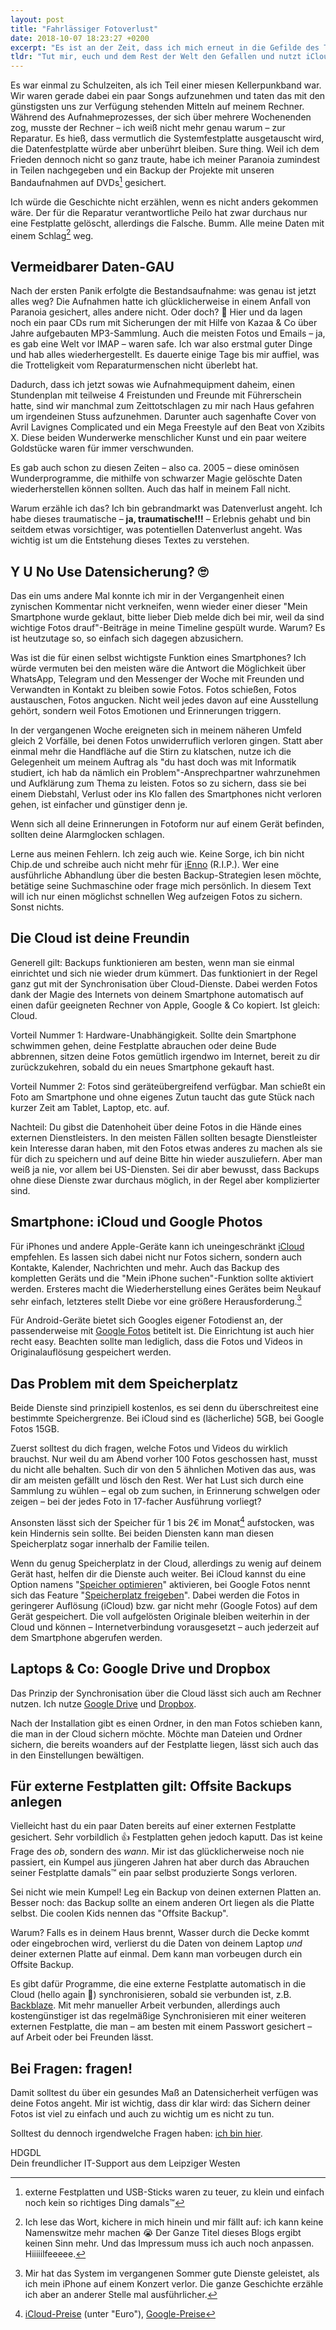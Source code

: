 ```yaml
---
layout: post
title: "Fahrlässiger Fotoverlust"
date: 2018-10-07 18:23:27 +0200
excerpt: "Es ist an der Zeit, dass ich mich erneut in die Gefilde des Tech-Writings wage – aber nur ein wenig. Weil ihr alle nicht lernt eure Fotos ordentlich zu sichern und ich mir deswegen ständig auf die Zunge beißen muss."
tldr: "Tut mir, euch und dem Rest der Welt den Gefallen und nutzt iCloud oder Google Fotos. Digitale Fotos zu verlieren ist sooooo 2005."
---
```


Es war einmal zu Schulzeiten, als ich Teil einer miesen Kellerpunkband war. Wir waren gerade dabei ein paar Songs aufzunehmen und taten das mit den günstigsten uns zur Verfügung stehenden Mitteln auf meinem Rechner. Während des Aufnahmeprozesses, der sich über mehrere Wochenenden zog, musste der Rechner – ich weiß nicht mehr genau warum – zur Reparatur. Es hieß, dass vermutlich die Systemfestplatte ausgetauscht wird, die Datenfestplatte würde aber unberührt bleiben. Sure thing. Weil ich dem Frieden dennoch nicht so ganz traute, habe ich meiner Paranoia zumindest in Teilen nachgegeben und ein Backup der Projekte mit unseren Bandaufnahmen auf DVDs[^dvds] gesichert.

[^dvds]: externe Festplatten und USB-Sticks waren zu teuer, zu klein und einfach noch kein so richtiges Ding damals™

Ich würde die Geschichte nicht erzählen, wenn es nicht anders gekommen wäre. Der für die Reparatur verantwortliche Peilo hat zwar durchaus nur eine Festplatte gelöscht, allerdings die Falsche. Bumm. Alle meine Daten mit einem Schlag[^schlag] weg.

[^schlag]: Ich lese das Wort, kichere in mich hinein und mir fällt auf: ich kann keine Namenswitze mehr machen 😭 Der Ganze Titel dieses Blogs ergibt keinen Sinn mehr. Und das Impressum muss ich auch noch anpassen. Hiiiiilfeeeee.

## Vermeidbarer Daten-GAU

Nach der ersten Panik erfolgte die Bestandsaufnahme: was genau ist jetzt alles weg? Die Aufnahmen hatte ich glücklicherweise in einem Anfall von Paranoia gesichert, alles andere nicht. Oder doch? 🤔 Hier und da lagen noch ein paar CDs rum mit Sicherungen der mit Hilfe von Kazaa & Co über Jahre aufgebauten MP3-Sammlung. Auch die meisten Fotos und Emails – ja, es gab eine Welt vor IMAP – waren safe. Ich war also erstmal guter Dinge und hab alles wiederhergestellt. Es dauerte einige Tage bis mir auffiel, was die Trotteligkeit vom Reparaturmenschen nicht überlebt hat.

Dadurch, dass ich jetzt sowas wie Aufnahmequipment daheim, einen Stundenplan mit teilweise 4 Freistunden und Freunde mit Führerschein hatte, sind wir manchmal zum Zeittotschlagen zu mir nach Haus gefahren um irgendeinen Stuss aufzunehmen. Darunter auch sagenhafte Cover von Avril Lavignes Complicated und ein Mega Freestyle auf den Beat von Xzibits X. Diese beiden Wunderwerke menschlicher Kunst und ein paar weitere Goldstücke waren für immer verschwunden.

Es gab auch schon zu diesen Zeiten – also ca. 2005 – diese ominösen Wunderprogramme, die mithilfe von schwarzer Magie gelöschte Daten wiederherstellen können sollten. Auch das half in meinem Fall nicht.

Warum erzähle ich das? Ich bin gebrandmarkt was Datenverlust angeht. Ich habe dieses traumatische – **ja, traumatische!!!** – Erlebnis gehabt und bin seitdem etwas vorsichtiger, was potentiellen Datenverlust angeht. Was wichtig ist um die Entstehung dieses Textes zu verstehen.

## Y U No Use Datensicherung? 🙄

Das ein ums andere Mal konnte ich mir in der Vergangenheit einen zynischen Kommentar nicht verkneifen, wenn wieder einer dieser "Mein Smartphone wurde geklaut, bitte lieber Dieb melde dich bei mir, weil da sind wichtige Fotos drauf"-Beiträge in meine Timeline gespült wurde. Warum? Es ist heutzutage so, so einfach sich dagegen abzusichern.

Was ist die für einen selbst wichtigste Funktion eines Smartphones? Ich würde vermuten bei den meisten wäre die Antwort die Möglichkeit über WhatsApp, Telegram und den Messenger der Woche mit Freunden und Verwandten in Kontakt zu bleiben sowie Fotos. Fotos schießen, Fotos austauschen, Fotos angucken. Nicht weil jedes davon auf eine Ausstellung gehört, sondern weil Fotos Emotionen und Erinnerungen triggern.

In der vergangenen Woche ereigneten sich in meinem näheren Umfeld gleich 2 Vorfälle, bei denen Fotos unwiderruflich verloren gingen. Statt aber einmal mehr die Handfläche auf die Stirn zu klatschen, nutze ich die Gelegenheit um meinem Auftrag als "du hast doch was mit Informatik studiert, ich hab da nämlich ein Problem"-Ansprechpartner wahrzunehmen und Aufklärung zum Thema zu leisten. Fotos so zu sichern, dass sie bei einem Diebstahl, Verlust oder ins Klo fallen des Smartphones nicht verloren gehen, ist einfacher und günstiger denn je.

Wenn sich all deine Erinnerungen in Fotoform nur auf einem Gerät befinden, sollten deine Alarmglocken schlagen.

Lerne aus meinen Fehlern. Ich zeig auch wie. Keine Sorge, ich bin nicht Chip.de und schreibe auch nicht mehr für [iEnno](http://www.ienno.de/ "iEnno | Ein Macianer auf seinem Spielplatz") (R.I.P.). Wer eine ausführliche Abhandlung über die besten Backup-Strategien lesen möchte, betätige seine Suchmaschine oder frage mich persönlich. In diesem Text will ich nur einen möglichst schnellen Weg aufzeigen Fotos zu sichern. Sonst nichts.

## Die Cloud ist deine Freundin

Generell gilt: Backups funktionieren am besten, wenn man sie einmal einrichtet und sich nie wieder drum kümmert. Das funktioniert in der Regel ganz gut mit der Synchronisation über Cloud-Dienste. Dabei werden Fotos dank der Magie des Internets von deinem Smartphone automatisch auf einen dafür geeigneten Rechner von Apple, Google & Co kopiert. Ist gleich: Cloud.

Vorteil Nummer 1: Hardware-Unabhängigkeit. Sollte dein Smartphone schwimmen gehen, deine Festplatte abrauchen oder deine Bude abbrennen, sitzen deine Fotos gemütlich irgendwo im Internet, bereit zu dir zurückzukehren, sobald du ein neues Smartphone gekauft hast.

Vorteil Nummer 2: Fotos sind geräteübergreifend verfügbar. Man schießt ein Foto am Smartphone und ohne eigenes Zutun taucht das gute Stück nach kurzer Zeit am Tablet, Laptop, etc. auf.

Nachteil: Du gibst die Datenhoheit über deine Fotos in die Hände eines externen Dienstleisters. In den meisten Fällen sollten besagte Dienstleister kein Interesse daran haben, mit den Fotos etwas anderes zu machen als sie für dich zu speichern und auf deine Bitte hin wieder auszuliefern. Aber man weiß ja nie, vor allem bei US-Diensten. Sei dir aber bewusst, dass Backups ohne diese Dienste zwar durchaus möglich, in der Regel aber komplizierter sind.

## Smartphone: iCloud und Google Photos

Für iPhones und andere Apple-Geräte kann ich uneingeschränkt [iCloud](https://www.apple.com/de/icloud/ "iCloud - Apple") empfehlen. Es lassen sich dabei nicht nur Fotos sichern, sondern auch Kontakte, Kalender, Nachrichten und mehr. Auch das Backup des kompletten Geräts und die "Mein iPhone suchen"-Funktion sollte aktiviert werden. Ersteres macht die Wiederherstellung eines Gerätes beim Neukauf sehr einfach, letzteres stellt Diebe vor eine größere Herausforderung.[^conne_island]

[^conne_island]: Mir hat das System im vergangenen Sommer gute Dienste geleistet, als ich mein iPhone auf einem Konzert verlor. Die ganze Geschichte erzähle ich aber an anderer Stelle mal ausführlicher.

Für Android-Geräte bietet sich Googles eigener Fotodienst an, der passenderweise mit [Google Fotos](https://www.google.com/photos/about/ "Google Fotos – Alle Ihre Fotos perfekt organisiert und einfach zu finden") betitelt ist. Die Einrichtung ist auch hier recht easy. Beachten sollte man lediglich, dass die Fotos und Videos in Originalauflösung gespeichert werden.

## Das Problem mit dem Speicherplatz

Beide Dienste sind prinzipiell kostenlos, es sei denn du überschreitest eine bestimmte Speichergrenze. Bei iCloud sind es (lächerliche) 5GB, bei Google Fotos 15GB.

Zuerst solltest du dich fragen, welche Fotos und Videos du wirklich brauchst. Nur weil du am Abend vorher 100 Fotos geschossen hast, musst du nicht alle behalten. Such dir von den 5 ähnlichen Motiven das aus, was dir am meisten gefällt und lösch den Rest. Wer hat Lust sich durch eine Sammlung zu wühlen – egal ob zum suchen, in Erinnerung schwelgen oder zeigen – bei der jedes Foto in 17-facher Ausführung vorliegt?

Ansonsten lässt sich der Speicher für 1 bis 2€ im Monat[^preise] aufstocken, was kein Hindernis sein sollte. Bei beiden Diensten kann man diesen Speicherplatz sogar innerhalb der Familie teilen.

[^preise]: [iCloud-Preise](https://support.apple.com/de-de/HT201238 "iCloud-Speicherpläne und -preise - Apple Support") (unter "Euro"), [Google-Preise](https://www.google.com/intl/de_ALL/drive/pricing/ "Preisübersicht")

Wenn du genug Speicherplatz in der Cloud, allerdings zu wenig auf deinem Gerät hast, helfen dir die Dienste auch weiter. Bei iCloud kannst du eine Option namens "[Speicher optimieren](https://support.apple.com/de-de/HT204264 "iCloud-Fotos einrichten und verwenden - Apple Support")" aktivieren, bei Google Fotos nennt sich das Feature "[Speicherplatz freigeben](https://support.google.com/photos/answer/6128843?co=GENIE.Platform%3DAndroid&hl=de "Speicherplatz auf dem Gerät freigeben - Android-Gerät - Hilfe für Google Fotos")". Dabei werden die Fotos in geringerer Auflösung (iCloud) bzw. gar nicht mehr (Google Fotos) auf dem Gerät gespeichert. Die voll aufgelösten Originale bleiben weiterhin in der Cloud und können – Internetverbindung vorausgesetzt – auch jederzeit auf dem Smartphone abgerufen werden.

## Laptops & Co: Google Drive und Dropbox

Das Prinzip der Synchronisation über die Cloud lässt sich auch am Rechner nutzen. Ich nutze [Google Drive](https://www.google.com/drive/ "Google Drive – Cloud-Speicherplatz und Datensicherung für Fotos, Dokumente und mehr") und [Dropbox](https://www.dropbox.com/ "Dropbox").

Nach der Installation gibt es einen Ordner, in den man Fotos schieben kann, die man in der Cloud sichern möchte. Möchte man Dateien und Ordner sichern, die bereits woanders auf der Festplatte liegen, lässt sich auch das in den Einstellungen bewältigen.

## Für externe Festplatten gilt: Offsite Backups anlegen

Vielleicht hast du ein paar Daten bereits auf einer externen Festplatte gesichert. Sehr vorbildlich 👍 Festplatten gehen jedoch kaputt. Das ist keine Frage des *ob*, sondern des *wann*. Mir ist das glücklicherweise noch nie passiert, ein Kumpel aus jüngeren Jahren hat aber durch das Abrauchen seiner Festplatte damals™ ein paar selbst produzierte Songs verloren.

Sei nicht wie mein Kumpel! Leg ein Backup von deinen externen Platten an. Besser noch: das Backup sollte an einem anderen Ort liegen als die Platte selbst. Die coolen Kids nennen das "Offsite Backup".

Warum? Falls es in deinem Haus brennt, Wasser durch die Decke kommt oder eingebrochen wird, verlierst du die Daten von deinem Laptop *und* deiner externen Platte auf einmal. Dem kann man vorbeugen durch ein Offsite Backup.

Es gibt dafür Programme, die eine externe Festplatte automatisch in die Cloud (hello again 👋) synchronisieren, sobald sie verbunden ist, z.B. [Backblaze](https://www.backblaze.com/ "The Best Unlimited Online Backup and Cloud Storage Services"). Mit mehr manueller Arbeit verbunden, allerdings auch kostengünstiger ist das regelmäßige Synchronisieren mit einer weiteren externen Festplatte, die man – am besten mit einem Passwort gesichert – auf Arbeit oder bei Freunden lässt.

## Bei Fragen: fragen!

Damit solltest du über ein gesundes Maß an Datensicherheit verfügen was deine Fotos angeht. Mir ist wichtig, dass dir klar wird: das Sichern deiner Fotos ist viel zu einfach und auch zu wichtig um es nicht zu tun.

Solltest du dennoch irgendwelche Fragen haben: [ich bin hier](/kontakt/ "Kontakt - Schlagzeilen").

HDGDL  
Dein freundlicher IT-Support aus dem Leipziger Westen
